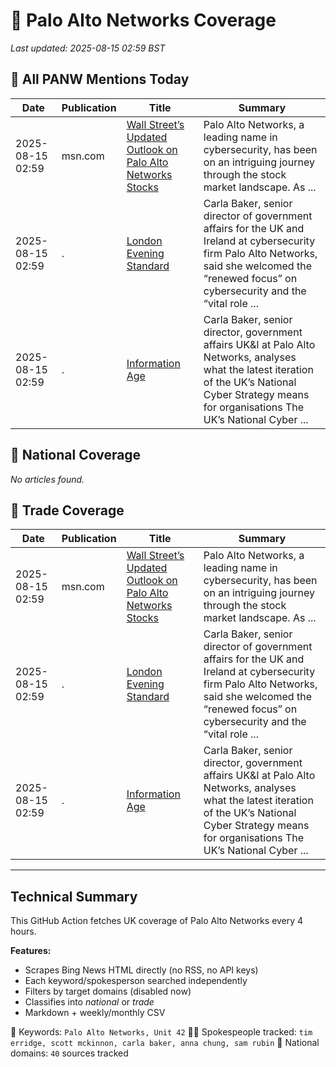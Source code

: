 # 🔐 Palo Alto Networks Coverage

_Last updated: 2025-08-15 02:59 BST_

## 📌 All PANW Mentions Today

| Date | Publication | Title | Summary |
|------|-------------|--------|---------|
| 2025-08-15 02:59 | msn.com | [Wall Street’s Updated Outlook on Palo Alto Networks Stocks](https://www.msn.com/en-us/money/top-stocks/wall-street-s-updated-outlook-on-palo-alto-networks-stocks/ar-AA1KyhSC?ocid=BingNewsVerp) | Palo Alto Networks, a leading name in cybersecurity, has been on an intriguing journey through the stock market landscape. As ... |
| 2025-08-15 02:59 | . | [London Evening Standard](/news/search?q=site%3awww.standard.co.uk&FORM=NWBCLM) | Carla Baker, senior director of government affairs for the UK and Ireland at cybersecurity firm Palo Alto Networks, said she welcomed the “renewed focus” on cybersecurity and the “vital role ... |
| 2025-08-15 02:59 | . | [Information Age](/news/search?q=site%3awww.information-age.com&FORM=NWBCLM) | Carla Baker, senior director, government affairs UK&I at Palo Alto Networks, analyses what the latest iteration of the UK’s National Cyber Strategy means for organisations The UK’s National Cyber ... |

## 📰 National Coverage

_No articles found._

## 📘 Trade Coverage

| Date | Publication | Title | Summary |
|------|-------------|--------|---------|
| 2025-08-15 02:59 | msn.com | [Wall Street’s Updated Outlook on Palo Alto Networks Stocks](https://www.msn.com/en-us/money/top-stocks/wall-street-s-updated-outlook-on-palo-alto-networks-stocks/ar-AA1KyhSC?ocid=BingNewsVerp) | Palo Alto Networks, a leading name in cybersecurity, has been on an intriguing journey through the stock market landscape. As ... |
| 2025-08-15 02:59 | . | [London Evening Standard](/news/search?q=site%3awww.standard.co.uk&FORM=NWBCLM) | Carla Baker, senior director of government affairs for the UK and Ireland at cybersecurity firm Palo Alto Networks, said she welcomed the “renewed focus” on cybersecurity and the “vital role ... |
| 2025-08-15 02:59 | . | [Information Age](/news/search?q=site%3awww.information-age.com&FORM=NWBCLM) | Carla Baker, senior director, government affairs UK&I at Palo Alto Networks, analyses what the latest iteration of the UK’s National Cyber Strategy means for organisations The UK’s National Cyber ... |


---

## Technical Summary

This GitHub Action fetches UK coverage of Palo Alto Networks every 4 hours.

**Features:**
- Scrapes Bing News HTML directly (no RSS, no API keys)
- Each keyword/spokesperson searched independently
- Filters by target domains (disabled now)
- Classifies into _national_ or _trade_
- Markdown + weekly/monthly CSV

📌 Keywords: `Palo Alto Networks, Unit 42`
🧑‍💼 Spokespeople tracked: `tim erridge, scott mckinnon, carla baker, anna chung, sam rubin`
📰 National domains: `40` sources tracked

